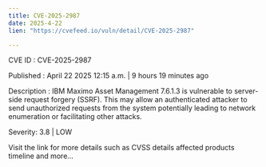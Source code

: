 ```yaml
---
title: CVE-2025-2987
date: 2025-4-22
lien: "https://cvefeed.io/vuln/detail/CVE-2025-2987"

---
```


CVE ID : CVE-2025-2987

Published :  April 22
2025
12:15 a.m. | 9 hours
19 minutes ago

Description : IBM Maximo Asset Management 7.6.1.3 is vulnerable to server-side request forgery (SSRF). This may allow an authenticated attacker to send unauthorized requests from the system
potentially leading to network enumeration or facilitating other attacks.

Severity: 3.8 | LOW

Visit the link for more details
such as CVSS details
affected products
timeline
and more...
